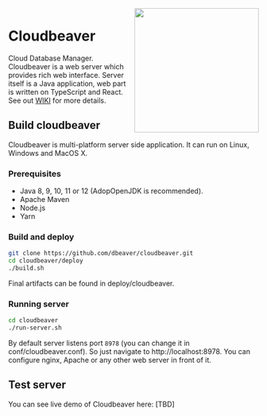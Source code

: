 <img src="https://github.com/dbeaver/cloudbeaver/wiki/images/cloudbeaver-logo.png" align="right" width="250"/>

# Cloudbeaver
Cloud Database Manager.  
Cloudbeaver is a web server which provides rich web interface. Server itself is a Java application, web part is written on TypeScript and React.  
See out [WIKI](https://github.com/dbeaver/cloudbeaver/wiki) for more details.  

## Build cloudbeaver

Cloudbeaver is multi-platform server side application.
It can run on Linux, Windows and MacOS X.

### Prerequisites

* Java 8, 9, 10, 11 or 12 (AdopOpenJDK is recommended).
* Apache Maven
* Node.js
* Yarn

### Build and deploy

```sh
git clone https://github.com/dbeaver/cloudbeaver.git
cd cloudbeaver/deploy
./build.sh
```

Final artifacts can be found in deploy/cloudbeaver.

### Running server
```sh
cd cloudbeaver
./run-server.sh
```
By default server listens port `8978` (you can change it in conf/cloudbeaver.conf). So just navigate to http://localhost:8978.
You can configure nginx, Apache or any other web server in front of it.

## Test server

You can see live demo of Cloudbeaver here:
[TBD]

